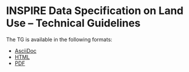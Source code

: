 # INSPIRE Data Specification on Land Use – Technical Guidelines

The TG is available in the following formats:
* [AsciiDoc](dataspecification_lu.adoc)
* [HTML](dataspecification_lu.html)
* [PDF](dataspecification_lu.pdf)
